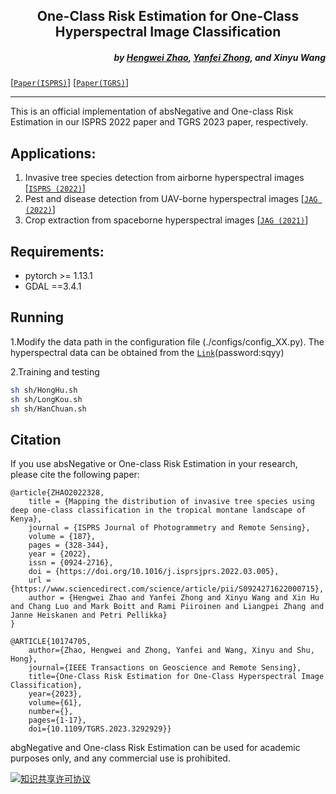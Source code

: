 <h2 align="center">One-Class Risk Estimation for One-Class Hyperspectral Image Classification</h2>


<h5 align="right">
by <a href="https://hengwei-zhao96.github.io">Hengwei Zhao</a>,
<a href="http://rsidea.whu.edu.cn/">Yanfei Zhong</a>, 
and Xinyu Wang
</h5>

[[`Paper(ISPRS)`](https://www.sciencedirect.com/science/article/abs/pii/S0924271622000715)]
[[`Paper(TGRS)`](https://ieeexplore.ieee.org/document/10174705)]

---------------------

This is an official implementation of absNegative and One-class Risk Estimation in our ISPRS 2022 paper and TGRS 2023 paper, respectively.

## Applications:
1. Invasive tree species detection from airborne hyperspectral images [[`ISPRS (2022)`](https://www.sciencedirect.com/science/article/abs/pii/S0924271622000715)]
2. Pest and disease detection from UAV-borne hyperspectral images [[`JAG (2022)`](https://www.sciencedirect.com/science/article/pii/S1569843222001443)]
3. Crop extraction from spaceborne hyperspectral images [[`JAG (2021)`](https://www.sciencedirect.com/science/article/pii/S0303243421003056)]

## Requirements:
- pytorch >= 1.13.1
- GDAL ==3.4.1

## Running
1.Modify the data path in the configuration file (./configs/config_XX.py).
The hyperspectral data can be obtained from the [`Link`](https://pan.baidu.com/s/1Ac3ko3BcZ4sS_cmzZhA7ow?pwd=sqyy )(password:sqyy)

2.Training and testing
```bash
sh sh/HongHu.sh
sh sh/LongKou.sh
sh sh/HanChuan.sh
```

## Citation
If you use absNegative or One-class Risk Estimation in your research, please cite the following paper:
```text
@article{ZHAO2022328,
    title = {Mapping the distribution of invasive tree species using deep one-class classification in the tropical montane landscape of Kenya},
    journal = {ISPRS Journal of Photogrammetry and Remote Sensing},
    volume = {187},
    pages = {328-344},
    year = {2022},
    issn = {0924-2716},
    doi = {https://doi.org/10.1016/j.isprsjprs.2022.03.005},
    url = {https://www.sciencedirect.com/science/article/pii/S0924271622000715},
    author = {Hengwei Zhao and Yanfei Zhong and Xinyu Wang and Xin Hu and Chang Luo and Mark Boitt and Rami Piiroinen and Liangpei Zhang and Janne Heiskanen and Petri Pellikka}
}

@ARTICLE{10174705,
    author={Zhao, Hengwei and Zhong, Yanfei and Wang, Xinyu and Shu, Hong},
    journal={IEEE Transactions on Geoscience and Remote Sensing}, 
    title={One-Class Risk Estimation for One-Class Hyperspectral Image Classification}, 
    year={2023},
    volume={61},
    number={},
    pages={1-17},
    doi={10.1109/TGRS.2023.3292929}}
```
abgNegative and One-class Risk Estimation can be used for academic purposes only, and any commercial use is prohibited.
<a rel="license" href="https://creativecommons.org/licenses/by-nc-sa/4.0/deed.en">

<img alt="知识共享许可协议" style="border-width:0" src="https://i.creativecommons.org/l/by-nc-sa/4.0/88x31.png" /></a>